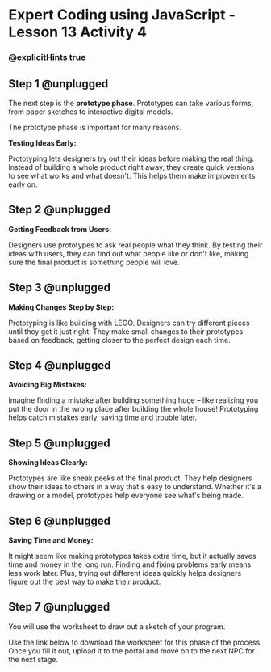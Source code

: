 # Expert Coding using JavaScript - Lesson 13 Activity 4
### @explicitHints true

## Step 1 @unplugged
The next step is the  **prototype phase**.  Prototypes can take various forms, from paper sketches to interactive digital models.  

The prototype phase is important for many reasons.  

**Testing Ideas Early:**

Prototyping lets designers try out their ideas before making the real thing. Instead of building a whole product right away, they create quick versions to see what works and what doesn't. This helps them make improvements early on.

## Step 2 @unplugged
**Getting Feedback from Users:**

Designers use prototypes to ask real people what they think. By testing their ideas with users, they can find out what people like or don't like, making sure the final product is something people will love.

## Step 3 @unplugged
**Making Changes Step by Step:**

Prototyping is like building with LEGO. Designers can try different pieces until they get it just right. They make small changes to their prototypes based on feedback, getting closer to the perfect design each time.

## Step 4 @unplugged
**Avoiding Big Mistakes:**

Imagine finding a mistake after building something huge – like realizing you put the door in the wrong place after building the whole house! Prototyping helps catch mistakes early, saving time and trouble later.

## Step 5 @unplugged
**Showing Ideas Clearly:**

Prototypes are like sneak peeks of the final product. They help designers show their ideas to others in a way that's easy to understand. Whether it's a drawing or a model, prototypes help everyone see what's being made.

## Step 6 @unplugged
**Saving Time and Money:**

It might seem like making prototypes takes extra time, but it actually saves time and money in the long run. Finding and fixing problems early means less work later. Plus, trying out different ideas quickly helps designers figure out the best way to make their product.

## Step 7 @unplugged

You will use the worksheet to draw out a sketch of your program. 

Use the link below to download the worksheet for this phase of the process.  Once you fill it out, upload it to the portal and move on to the next NPC for the next stage. 